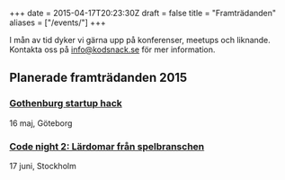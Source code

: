 +++
date = 2015-04-17T20:23:30Z
draft = false
title = "Framträdanden"
aliases = ["/events/"]
+++

I mån av tid dyker vi gärna upp på konferenser, meetups och liknande. Kontakta oss på [info@kodsnack.se](mailto:info@kodsnack.se) för mer information.

## Planerade framträdanden 2015

### [Gothenburg startup hack][gbgstartuphack] 
16 maj, Göteborg
### [Code night 2: Lärdomar från spelbranschen][codenight2] 
17 juni, Stockholm

[gbgstartuphack]: http://www.gbgstartuphack.com "Gothenburg startup hack"
[codenight2]: http://event.computersweden.se/codenight2/ "Code night 2"
